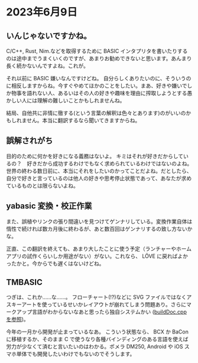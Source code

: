 # 2023年6月9日

## いんじゃないですかね。

C/C++, Rust, Nim.などを取得するために BASIC インタプリタを書いたりするのは途中までうまくいくのですが、あまりお勧めできないと思います。あんまり長く続かないんですよね。これが。

それ以前に BASIC 嫌いなんですけどね。
自分らしくありたいのに、そういうのに相反しますからね。今すぐやめてほかのことをしたい。まあ、好きや嫌いでしか物事を語れない人、あるいはその人の好きや趣味を理由に搾取しようとする愚かしい人には理解の難しいことかもしれませんね。

結局、自他共に非情に徹する(という言葉の解釈は色々とあります)のがいいのかもしれません。本当に翻訳するなら聞いてきますからね。

## 誤解されがち

目的のために何かを好きになる義務はないよ。
キミはそれが好きだからしているの？　好きだから成功するわけでもなく求められているわけではないのよね。世界の終わる数日前に、本当にそれをしたいのかってことだよね。だとしたら、自分で好きと言っているのは他人の好きや思考停止状態であって、あなたが求めているものとは限らないよね。

## yabasic 変換・校正作業

また、誤植やリンクの張り間違いを見つけてゲンナリしている。変換作業自体は惰性で続ければ数カ月後に終わるが、あと数百回はゲンナリするの致し方ないかな。

正直、この翻訳を終えても、あまり大したことに使う予定（ランチャーやホームアプリの試作くらいしか用途がない）がない。これなら、 LÖVE に戻ればよかったかと。今からでも遅くはないけどね。

## TMBASIC

つぎは、これか……な……。
フローチャート(!?)などに SVG ファイルではなくアスキーアートを使っているせいかレイアウトが崩れてしまう問題あり。さらにマークアップ言語がわからないなあと思ったら独自システムかい ([buildDoc.cpp を参照](https://github.com/search?q=repo%3Aelectroly%2Ftmbasic%20builddoc&type=code))。

今年の一月から開発が止まっているなあ。
こういう状態なら、 BCX か BaCon に移植するか、そのまま C で使うなり各種バインディングのある言語を使えば労力が少なくて済むと言いたいのはわかる。ポメラ DM250, Android や iOS スマホ単体でも開発したいわけでもないのでそうします。

